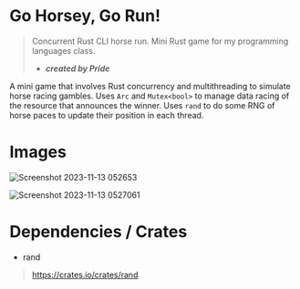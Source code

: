 # Go Horsey, Go Run!
> Concurrent Rust CLI horse run. Mini Rust game for my programming languages class.
> - ***created by Pride***

A mini game that involves Rust concurrency and multithreading to simulate horse racing gambles. Uses `Arc` and `Mutex<bool>`
to manage data racing of the resource that announces the winner. Uses `rand` to do some RNG of horse paces to update their position 
in each thread.

# Images
![Screenshot 2023-11-13 052653](https://github.com/PrideInt/go-horsey-go-run/assets/20098992/6fd1d9d3-9003-4771-a049-40e74a362ee5)

![Screenshot 2023-11-13 0527061](https://github.com/PrideInt/go-horsey-go-run/assets/20098992/3a522f5f-87fa-40d3-a104-aa7cb0ef4131)

# Dependencies / Crates
- rand
> https://crates.io/crates/rand
